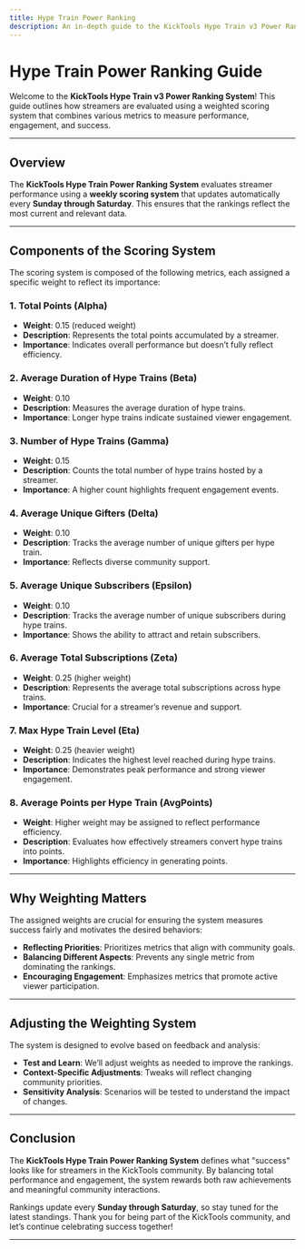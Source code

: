 ```yaml
---
title: Hype Train Power Ranking
description: An in-depth guide to the KickTools Hype Train v3 Power Ranking System, featuring its metrics, weighting system, and weekly updates.
---
```


# Hype Train Power Ranking Guide

Welcome to the **KickTools Hype Train v3 Power Ranking System**! This guide outlines how streamers are evaluated using a weighted scoring system that combines various metrics to measure performance, engagement, and success.

---

## Overview

The **KickTools Hype Train Power Ranking System** evaluates streamer performance using a **weekly scoring system** that updates automatically every **Sunday through Saturday**. This ensures that the rankings reflect the most current and relevant data.

---

## Components of the Scoring System

The scoring system is composed of the following metrics, each assigned a specific weight to reflect its importance:

### 1. Total Points (Alpha)
- **Weight**: 0.15 (reduced weight)
- **Description**: Represents the total points accumulated by a streamer.
- **Importance**: Indicates overall performance but doesn’t fully reflect efficiency.

### 2. Average Duration of Hype Trains (Beta)
- **Weight**: 0.10
- **Description**: Measures the average duration of hype trains.
- **Importance**: Longer hype trains indicate sustained viewer engagement.

### 3. Number of Hype Trains (Gamma)
- **Weight**: 0.15
- **Description**: Counts the total number of hype trains hosted by a streamer.
- **Importance**: A higher count highlights frequent engagement events.

### 4. Average Unique Gifters (Delta)
- **Weight**: 0.10
- **Description**: Tracks the average number of unique gifters per hype train.
- **Importance**: Reflects diverse community support.

### 5. Average Unique Subscribers (Epsilon)
- **Weight**: 0.10
- **Description**: Tracks the average number of unique subscribers during hype trains.
- **Importance**: Shows the ability to attract and retain subscribers.

### 6. Average Total Subscriptions (Zeta)
- **Weight**: 0.25 (higher weight)
- **Description**: Represents the average total subscriptions across hype trains.
- **Importance**: Crucial for a streamer’s revenue and support.

### 7. Max Hype Train Level (Eta)
- **Weight**: 0.25 (heavier weight)
- **Description**: Indicates the highest level reached during hype trains.
- **Importance**: Demonstrates peak performance and strong viewer engagement.

### 8. Average Points per Hype Train (AvgPoints)
- **Weight**: Higher weight may be assigned to reflect performance efficiency.
- **Description**: Evaluates how effectively streamers convert hype trains into points.
- **Importance**: Highlights efficiency in generating points.

---

## Why Weighting Matters

The assigned weights are crucial for ensuring the system measures success fairly and motivates the desired behaviors:

- **Reflecting Priorities**: Prioritizes metrics that align with community goals.
- **Balancing Different Aspects**: Prevents any single metric from dominating the rankings.
- **Encouraging Engagement**: Emphasizes metrics that promote active viewer participation.

---

## Adjusting the Weighting System

The system is designed to evolve based on feedback and analysis:

- **Test and Learn**: We’ll adjust weights as needed to improve the rankings.
- **Context-Specific Adjustments**: Tweaks will reflect changing community priorities.
- **Sensitivity Analysis**: Scenarios will be tested to understand the impact of changes.

---

## Conclusion

The **KickTools Hype Train Power Ranking System** defines what "success" looks like for streamers in the KickTools community. By balancing total performance and engagement, the system rewards both raw achievements and meaningful community interactions.

Rankings update every **Sunday through Saturday**, so stay tuned for the latest standings. Thank you for being part of the KickTools community, and let’s continue celebrating success together!

---
